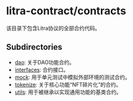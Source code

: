 # litra-contract/contracts
该目录下包含Litra协议的全部合约代码。

## Subdirectories

- [dao](./dao/README.md): 关于DAO功能合约。
- [interfaces](./interfaces/): 合约接口。
- [mock](./mock/): 用于单元测试中模拟外部环境的测试合约。
- [tokenize](./tokenzie/README.md): 关于核心功能“NFT碎片化”的合约。
- [utils](./utils/): 用于被继承以实现通用功能的基类合约。